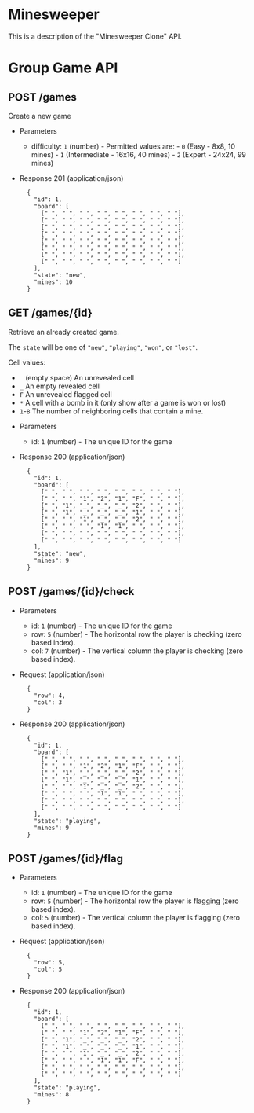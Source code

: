 # Minesweeper

This is a description of the "Minesweeper Clone" API.

# Group Game API

## POST /games

Create a new game

+ Parameters
  + difficulty: `1` (number) - Permitted values are:
        - `0` (Easy - 8x8, 10 mines)
        - `1` (Intermediate - 16x16, 40 mines)
        - `2` (Expert - 24x24, 99 mines)

+ Response 201 (application/json)

        {
          "id": 1,
          "board": [
            [" ", " ", " ", " ", " ", " ", " ", " "],
            [" ", " ", " ", " ", " ", " ", " ", " "],
            [" ", " ", " ", " ", " ", " ", " ", " "],
            [" ", " ", " ", " ", " ", " ", " ", " "],
            [" ", " ", " ", " ", " ", " ", " ", " "],
            [" ", " ", " ", " ", " ", " ", " ", " "],
            [" ", " ", " ", " ", " ", " ", " ", " "],
            [" ", " ", " ", " ", " ", " ", " ", " "]
          ],
          "state": "new",
          "mines": 10
        }

## GET /games/{id}

Retrieve an already created game.

The `state` will be one of `"new"`, `"playing"`, `"won"`, or `"lost"`.

Cell values:

- ` ` (empty space) An unrevealed cell
- `_` An empty revealed cell
- `F` An unrevealed flagged cell
- `*` A cell with a bomb in it (only show after a game is won or lost)
- `1`-`8` The number of neighboring cells that contain a mine.

+ Parameters
  + id: `1` (number) - The unique ID for the game

+ Response 200 (application/json)

        {
          "id": 1,
          "board": [
            [" ", " ", " ", " ", " ", " ", " ", " "],
            [" ", " ", "1", "2", "1", "F", " ", " "],
            [" ", "1", "_", "_", "_", "2", " ", " "],
            [" ", "1", "_", "_", "_", "1", " ", " "],
            [" ", " ", "1", "_", "_", "2", " ", " "],
            [" ", " ", " ", "1", "1", " ", " ", " "],
            [" ", " ", " ", " ", " ", " ", " ", " "],
            [" ", " ", " ", " ", " ", " ", " ", " "]
          ],
          "state": "new",
          "mines": 9
        }

## POST /games/{id}/check

+ Parameters
  + id: `1` (number) - The unique ID for the game
  + row: `5` (number) - The horizontal row the player is checking (zero based index).
  + col: `7` (number) - The vertical column the player is checking (zero based index).

+ Request (application/json)

        {
          "row": 4,
          "col": 3
        }

+ Response 200 (application/json)

        {
          "id": 1,
          "board": [
            [" ", " ", " ", " ", " ", " ", " ", " "],
            [" ", " ", "1", "2", "1", "F", " ", " "],
            [" ", "1", "_", "_", "_", "2", " ", " "],
            [" ", "1", "_", "_", "_", "1", " ", " "],
            [" ", " ", "1", "_", "_", "2", " ", " "],
            [" ", " ", " ", "1", "1", " ", " ", " "],
            [" ", " ", " ", " ", " ", " ", " ", " "],
            [" ", " ", " ", " ", " ", " ", " ", " "]
          ],
          "state": "playing",
          "mines": 9
        }

## POST /games/{id}/flag

+ Parameters
  + id: `1` (number) - The unique ID for the game
  + row: `5` (number) - The horizontal row the player is flagging (zero based index).
  + col: `5` (number) - The vertical column the player is flagging (zero based index).

+ Request (application/json)

        {
          "row": 5,
          "col": 5
        }

+ Response 200 (application/json)

        {
          "id": 1,
          "board": [
            [" ", " ", " ", " ", " ", " ", " ", " "],
            [" ", " ", "1", "2", "1", "F", " ", " "],
            [" ", "1", "_", "_", "_", "2", " ", " "],
            [" ", "1", "_", "_", "_", "1", " ", " "],
            [" ", " ", "1", "_", "_", "2", " ", " "],
            [" ", " ", " ", "1", "1", "F", " ", " "],
            [" ", " ", " ", " ", " ", " ", " ", " "],
            [" ", " ", " ", " ", " ", " ", " ", " "]
          ],
          "state": "playing",
          "mines": 8
        }
